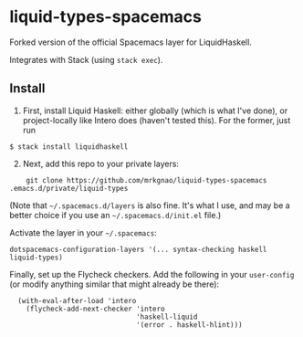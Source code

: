 # liquid-types-spacemacs

Forked version of the official Spacemacs layer for LiquidHaskell. 

Integrates with Stack (using `stack exec`).

## Install

1. First, install Liquid Haskell: either globally (which is what I've done), or project-locally like Intero does (haven't tested this). For the former, just run

  ```
  $ stack install liquidhaskell
  ```

2. Next, add this repo to your private layers:

```elisp
    git clone https://github.com/mrkgnao/liquid-types-spacemacs .emacs.d/private/liquid-types
```    

(Note that `~/.spacemacs.d/layers` is also fine. It's what I use, and may be a better choice if you use an `~/.spacemacs.d/init.el` file.)

Activate the layer in your `~/.spacemacs`:

```elisp
dotspacemacs-configuration-layers '(... syntax-checking haskell liquid-types)
```

Finally, set up the Flycheck checkers. Add the following in your `user-config` (or modify anything similar that might already be there):

```elisp
  (with-eval-after-load 'intero
    (flycheck-add-next-checker 'intero
                               'haskell-liquid
                               '(error . haskell-hlint)))
```

    

    
